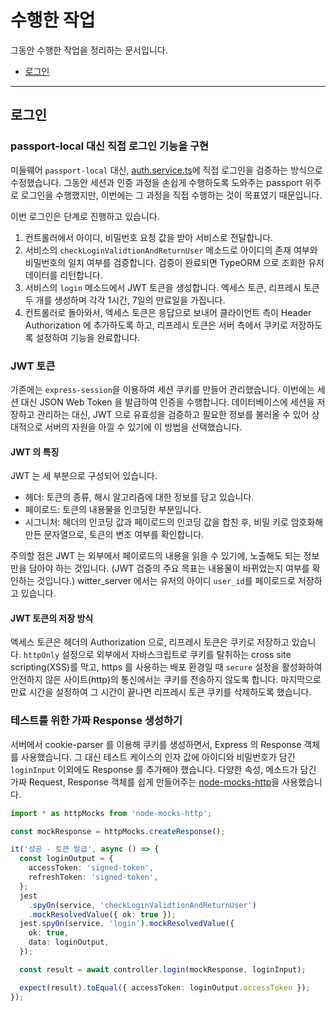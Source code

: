 # 수행한 작업

그동안 수행한 작업을 정리하는 문서입니다.

- [로그인](##로그인)

---

## 로그인

### passport-local 대신 직접 로그인 기능을 구현

미들웨어 `passport-local` 대신, [auth.service.ts]()에 직접 로그인을 검증하는 방식으로 수정했습니다. 그동안 세션과 인증 과정을 손쉽게 수행하도록 도와주는 passport 위주로 로그인을 수행했지만, 이번에는 그 과정을 직접 수행하는 것이 목표였기 때문입니다.

이번 로그인은 단계로 진행하고 있습니다.

1. 컨트롤러에서 아이디, 비밀번호 요청 값을 받아 서비스로 전달합니다.
2. 서비스의 `checkLoginValidtionAndReturnUser` 메소드로 아이디의 존재 여부와 비밀번호의 일치 여부를 검증합니다. 검증이 완료되면 TypeORM 으로 조회한 유저 데이터를 리턴합니다.
3. 서비스의 `login` 메소드에서 JWT 토큰을 생성합니다. 엑세스 토큰, 리프레시 토큰 두 개를 생성하며 각각 1시간, 7일의 만료일을 가집니다.
4. 컨트롤러로 돌아와서, 엑세스 토큰은 응답으로 보내어 클라이언트 측이 Header Authorization 에 추가하도록 하고, 리프레시 토큰은 서버 측에서 쿠키로 저장하도록 설정하여 기능을 완료합니다.

### JWT 토큰

가존에는 `express-session`을 이용하여 세션 쿠키를 만들어 관리했습니다. 이번에는 세션 대신 JSON Web Token 을 발급하여 인증을 수행합니다. 데이터베이스에 세션을 저장하고 관리하는 대신, JWT 으로 유효성을 검증하고 필요한 정보를 불러올 수 있어 상대적으로 서버의 자원을 아낄 수 있기에 이 방법을 선택했습니다.

#### JWT 의 특징

JWT 는 세 부분으로 구성되어 있습니다.

- 헤더: 토큰의 종류, 해시 알고리즘에 대한 정보를 담고 있습니다.
- 페이로드: 토큰의 내용물을 인코딩한 부분입니다.
- 시그니처: 헤더의 인코딩 값과 페이로드의 인코딩 값을 합친 후, 비밀 키로 암호화해 만든 문자열으로, 토큰의 변조 여부를 확인합니다.

주의할 점은 JWT 는 외부에서 페이로드의 내용을 읽을 수 있기에, 노출해도 되는 정보만을 담아야 하는 것입니다. (JWT 검증의 주요 목표는 내용물이 바뀌었는지 여부를 확인하는 것입니다.) witter_server 에서는 유저의 아이디 `user_id`를 페이로드로 저장하고 있습니다.

#### JWT 토큰의 저장 방식

엑세스 토큰은 헤더의 Authorization 으로, 리프레시 토큰은 쿠키로 저장하고 있습니다. `httpOnly` 설정으로 외부에서 자바스크립트로 쿠키를 탈취하는 cross site scripting(XSS)를 막고, https 를 사용하는 배포 환경일 때 `secure` 설정을 활성화하여 안전하지 않은 사이트(http)의 통신에서는 쿠키를 전송하지 않도록 합니다. 마지막으로 만료 시간을 설정하여 그 시간이 끝나면 리프레시 토큰 쿠키를 삭제하도록 했습니다.

### 테스트를 위한 가짜 Response 생성하기

서버에서 cookie-parser 를 이용해 쿠키를 생성하면서, Express 의 Response 객체를 사용했습니다. 그 대신 테스트 케이스의 인자 값에 아이디와 비밀번호가 담긴 `loginInput` 이외에도 Response 를 추가해야 했습니다. 다양한 속성, 메소드가 담긴 가짜 Request, Response 객체를 쉽게 만들어주는 [node-mocks-http](https://www.npmjs.com/package/node-mocks-http)을 사용했습니다.

```typescript
import * as httpMocks from 'node-mocks-http';

const mockResponse = httpMocks.createResponse();

it('성공 - 토큰 발급', async () => {
  const loginOutput = {
    accessToken: 'signed-token',
    refreshToken: 'signed-token',
  };
  jest
    .spyOn(service, 'checkLoginValidtionAndReturnUser')
    .mockResolvedValue({ ok: true });
  jest.spyOn(service, 'login').mockResolvedValue({
    ok: true,
    data: loginOutput,
  });

  const result = await controller.login(mockResponse, loginInput);

  expect(result).toEqual({ accessToken: loginOutput.accessToken });
});
```
